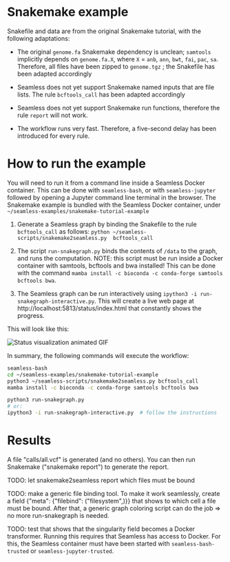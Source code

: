 Snakemake example
=================

Snakefile and data are from the original Snakemake tutorial, with the following adaptations:

- The original `genome.fa` Snakemake dependency is unclean; `samtools` implicitly depends on `genome.fa.X`, where `X` = `anb`, `ann`, `bwt`, `fai`, `pac`, `sa`.
Therefore, all files have been zipped to `genome.tgz` ; the Snakefile has been adapted accordingly

- Seamless does not yet support Snakemake named inputs that are file lists. The rule `bcftools_call` has been adapted accordingly

- Seamless does not yet support Snakemake run functions, therefore the rule `report` will not work.

- The workflow runs very fast. Therefore, a five-second delay has been introduced for every rule.

How to run the example
======================

You will need to run it from a command line inside a Seamless Docker container. This can be done with `seamless-bash`, or with `seamless-jupyter` followed by opening a Jupyter command line terminal in the browser. The Snakemake example is bundled with the Seamless Docker container, under `~/seamless-examples/snakemake-tutorial-example`

1. Generate a Seamless graph by binding the Snakefile to the rule `bcftools_call` as follows:
`python ~/seamless-scripts/snakemake2seamless.py  bcftools_call`

2. The script `run-snakegraph.py` binds the contents of `/data` to the graph, and runs the computation.
NOTE: this script must be run inside a Docker container with samtools, bcftools and bwa installed! This can be done with the command `mamba install -c bioconda -c conda-forge samtools bcftools bwa`.

3. The Seamless graph can be run interactively using `ipython3 -i run-snakegraph-interactive.py`. This will create a live web page at http://localhost:5813/status/index.html that constantly shows the progress.

This will look like this:

![Status visualization animated GIF](run-snakegraph-interactive.gif "Status visualization of the Snakemake tutorial workflow converted to Seamless")

In summary, the following commands will execute the workflow:

```bash
seamless-bash
cd ~/seamless-examples/snakemake-tutorial-example
python3 ~/seamless-scripts/snakemake2seamless.py bcftools_call
mamba install -c bioconda -c conda-forge samtools bcftools bwa

python3 run-snakegraph.py
# or:
ipython3 -i run-snakegraph-interactive.py  # follow the instructions
```

Results
=======

A file "calls/all.vcf" is generated (and no others). You can then run Snakemake ("snakemake report") to generate the report.

TODO: let snakemake2seamless report which files must be bound 

TODO: make a generic file binding tool. To make it work seamlessly, create a field {"meta": {"filebind": ("filesystem",)}} that shows to which cell a file must be bound. After that, a generic graph coloring script can do the job => no more run-snakegraph is needed.

TODO: test that shows that the singularity field becomes a Docker transformer. Running this requires that Seamless has access to Docker. For this, the Seamless container must have been started with `seamless-bash-trusted` or `seamless-jupyter-trusted`.
